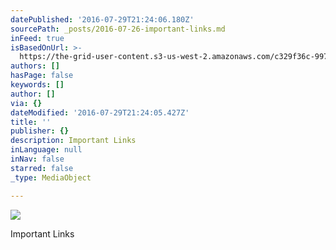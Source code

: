 ```yaml
---
datePublished: '2016-07-29T21:24:06.180Z'
sourcePath: _posts/2016-07-26-important-links.md
inFeed: true
isBasedOnUrl: >-
  https://the-grid-user-content.s3-us-west-2.amazonaws.com/c329f36c-9971-482c-878a-963676fe4969.gif
authors: []
hasPage: false
keywords: []
author: []
via: {}
dateModified: '2016-07-29T21:24:05.427Z'
title: ''
publisher: {}
description: Important Links
inLanguage: null
inNav: false
starred: false
_type: MediaObject

---
```

![](https://the-grid-user-content.s3-us-west-2.amazonaws.com/c329f36c-9971-482c-878a-963676fe4969.gif)

Important Links